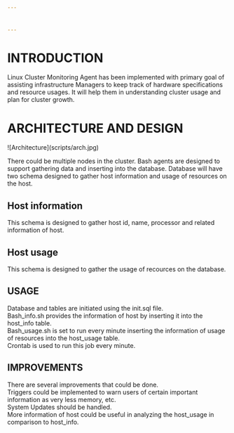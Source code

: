 ```yaml
---


---
```


<h1 id="introduction">INTRODUCTION</h1>
<p>Linux Cluster Monitoring Agent has been implemented with primary goal of assisting infrastructure Managers to keep track of hardware specifications and resource usages. It will help them in understanding cluster usage and plan for cluster growth.</p>
<h1 id="architecture-and-design">ARCHITECTURE AND DESIGN</h1>
![Architecture](scripts/arch.jpg)
<p>There could be multiple nodes in the cluster. Bash agents are designed to support  gathering data and inserting into the database. Database will have two schema designed to gather host information and usage of resources on the host.</p>
<h2 id="host-information">Host information</h2>
<p>This schema is designed to gather host id, name, processor and related information of host.</p>
<h2 id="host-usage">Host usage</h2>
<p>This schema is designed to gather the usage of recources on the database.</p>
<h2 id="usage">USAGE</h2>
<p>Database and tables are initiated using the init.sql file.<br>
Bash_info.sh provides the information of host by inserting it into the host_info table.<br>
Bash_usage.sh is set to run every minute inserting the information of usage of resources into the host_usage table.<br>
Crontab is used to run this job every minute.</p>
<h2 id="improvements">IMPROVEMENTS</h2>
<p>There are several improvements that could be done.<br>
Triggers could be implemented to warn users of certain important  information as very less memory, etc.<br>
System Updates should be handled.<br>
More information of host could be useful in analyzing the host_usage in comparison to host_info.</p>

